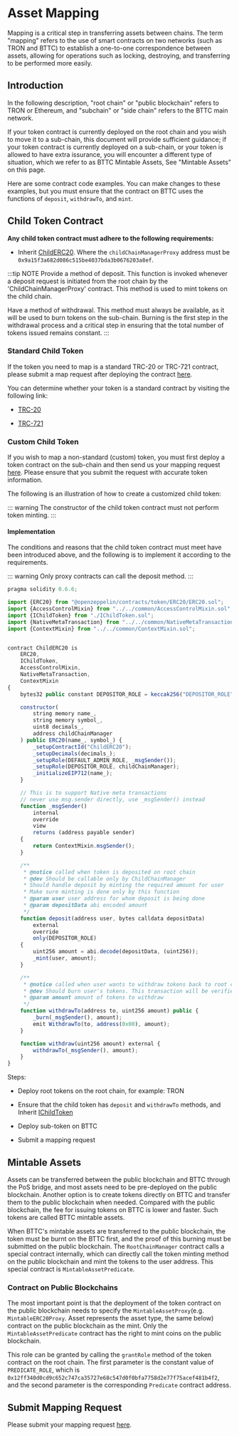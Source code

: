# Asset Mapping

Mapping is a critical step in transferring assets between chains. The term "mapping" refers to the use of smart contracts on two networks (such as TRON and BTTC) to establish a one-to-one correspondence between assets, allowing for operations such as locking, destroying, and transferring to be performed more easily.

## Introduction

In the following description, "root chain" or "public blockchain" refers to TRON or Ethereum, and "subchain" or "side chain" refers to the BTTC main network.

If your token contract is currently deployed on the root chain and you wish to move it to a sub-chain, this document will provide sufficient guidance; if your token contract is currently deployed on a sub-chain, or your token is allowed to have extra issurance, you will encounter a different type of situation, which we refer to as BTTC Mintable Assets, See "Mintable Assets" on this page.

Here are some contract code examples. You can make changes to these examples, but you must ensure that the contract on BTTC uses the functions of `deposit`, `withdrawTo`, and `mint`.

## Child Token Contract

**Any child token contract must adhere to the following requirements:**

+ Inherit [ChildERC20](https://github.com/bttcprotocol/pos-portal/blob/master/contracts/child/ChildToken/ChildERC20.sol). Where the `childChainManagerProxy` address must be `0x9a15f3a682d086c515be4037bda3b0676203a8ef`.

:::tip NOTE
Provide a method of deposit. This function is invoked whenever a deposit request is initiated from the root chain by the 'ChildChainManagerProxy' contract. This method is used to mint tokens on the child chain.

Have a method of withdrawal. This method must always be available, as it will be used to burn tokens on the sub-chain. Burning is the first step in the withdrawal process and a critical step in ensuring that the total number of tokens issued remains constant.
:::

### Standard Child Token

If the token you need to map is a standard TRC-20 or TRC-721 contract, please submit a map request after deploying the contract [here](https://docs.google.com/forms/d/e/1FAIpQLScP1R7iB6s16CNKAZGjFH8mwDBi74wH_swzZvz3FGmjgUG33w/viewform).

You can determine whether your token is a standard contract by visiting the following link:

+ [TRC-20](https://github.com/tronprotocol/TIPs/blob/master/tip-20.md)

+ [TRC-721](https://github.com/tronprotocol/tips/blob/master/tip-721.md)

### Custom Child Token

If you wish to map a non-standard (custom) token, you must first deploy a token contract on the sub-chain and then send us your mapping request [here](https://docs.google.com/forms/d/e/1FAIpQLScP1R7iB6s16CNKAZGjFH8mwDBi74wH_swzZvz3FGmjgUG33w/viewform). Please ensure that you submit the request with accurate token information.

The following is an illustration of how to create a customized child token:

::: warning
The constructor of the child token contract must not perform token minting.
:::

#### Implementation

The conditions and reasons that the child token contract must meet have been introduced above, and the following is to implement it according to the requirements.

::: warning
Only proxy contracts can call the deposit method.
:::

```javascript
pragma solidity 0.6.6;

import {ERC20} from "@openzeppelin/contracts/token/ERC20/ERC20.sol";
import {AccessControlMixin} from "../../common/AccessControlMixin.sol";
import {IChildToken} from "./IChildToken.sol";
import {NativeMetaTransaction} from "../../common/NativeMetaTransaction.sol";
import {ContextMixin} from "../../common/ContextMixin.sol";


contract ChildERC20 is
    ERC20,
    IChildToken,
    AccessControlMixin,
    NativeMetaTransaction,
    ContextMixin
{
    bytes32 public constant DEPOSITOR_ROLE = keccak256("DEPOSITOR_ROLE");

    constructor(
        string memory name_,
        string memory symbol_,
        uint8 decimals_,
        address childChainManager
    ) public ERC20(name_, symbol_) {
        _setupContractId("ChildERC20");
        _setupDecimals(decimals_);
        _setupRole(DEFAULT_ADMIN_ROLE, _msgSender());
        _setupRole(DEPOSITOR_ROLE, childChainManager);
        _initializeEIP712(name_);
    }

    // This is to support Native meta transactions
    // never use msg.sender directly, use _msgSender() instead
    function _msgSender()
        internal
        override
        view
        returns (address payable sender)
    {
        return ContextMixin.msgSender();
    }

    /**
     * @notice called when token is deposited on root chain
     * @dev Should be callable only by ChildChainManager
     * Should handle deposit by minting the required amount for user
     * Make sure minting is done only by this function
     * @param user user address for whom deposit is being done
     * @param depositData abi encoded amount
     */
    function deposit(address user, bytes calldata depositData)
        external
        override
        only(DEPOSITOR_ROLE)
    {
        uint256 amount = abi.decode(depositData, (uint256));
        _mint(user, amount);
    }

    /**
     * @notice called when user wants to withdraw tokens back to root chain
     * @dev Should burn user's tokens. This transaction will be verified when exiting on root chain
     * @param amount amount of tokens to withdraw
     */
    function withdrawTo(address to, uint256 amount) public {
        _burn(_msgSender(), amount);
        emit WithdrawTo(to, address(0x00), amount);
    }

    function withdraw(uint256 amount) external {
        withdrawTo(_msgSender(), amount);
    }
}
```

Steps:

+ Deploy root tokens on the root chain, for example: TRON

+ Ensure that the child token has `deposit` and `withdrawTo` methods, and Inherit [IChildToken](https://github.com/bttcprotocol/pos-portal/blob/master/contracts/child/ChildToken/IChildToken.sol)

+ Deploy sub-token on BTTC

+ Submit a mapping request

## Mintable Assets

Assets can be transferred between the public blockchain and BTTC through the PoS bridge, and most assets need to be pre-deployed on the public blockchain. Another option is to create tokens directly on BTTC and transfer them to the public blockchain when needed. Compared with the public blockchain, the fee for issuing tokens on BTTC is lower and faster. Such tokens are called BTTC mintable assets.

When BTTC's mintable assets are transferred to the public blockchain, the token must be burnt on the BTTC first, and the proof of this burning must be submitted on the public blockchain. The `RootChainManager` contract calls a special contract internally, which can directly call the token minting method on the public blockchain and mint the tokens to the user address. This special contract is `MintableAssetPredicate`.

### Contract on Public Blockchains

The most important point is that the deployment of the token contract on the public blockchain needs to specify the `MintableAssetProxy`(e.g. `MintableERC20Proxy`. Asset represents the asset type, the same below) contract on the public blockchain as the mint. Only the `MintableAssetPredicate` contract has the right to mint coins on the public blockchain.

This role can be granted by calling the `grantRole` method of the token contract on the root chain. The first parameter is the constant value of `PREDICATE_ROLE`, which is `0x12ff340d0cd9c652c747ca35727e68c547d0f0bfa7758d2e77f75acef481b4f2`, and the second parameter is the corresponding `Predicate` contract address.

## Submit Mapping Request

Please submit your mapping request [here](https://docs.google.com/forms/d/e/1FAIpQLScP1R7iB6s16CNKAZGjFH8mwDBi74wH_swzZvz3FGmjgUG33w/viewform).
